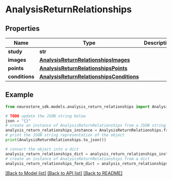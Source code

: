 # AnalysisReturnRelationships


## Properties

Name | Type | Description | Notes
------------ | ------------- | ------------- | -------------
**study** | **str** |  | [optional] 
**images** | [**AnalysisReturnRelationshipsImages**](AnalysisReturnRelationshipsImages.md) |  | [optional] 
**points** | [**AnalysisReturnRelationshipsPoints**](AnalysisReturnRelationshipsPoints.md) |  | [optional] 
**conditions** | [**AnalysisReturnRelationshipsConditions**](AnalysisReturnRelationshipsConditions.md) |  | [optional] 

## Example

```python
from neurostore_sdk.models.analysis_return_relationships import AnalysisReturnRelationships

# TODO update the JSON string below
json = "{}"
# create an instance of AnalysisReturnRelationships from a JSON string
analysis_return_relationships_instance = AnalysisReturnRelationships.from_json(json)
# print the JSON string representation of the object
print(AnalysisReturnRelationships.to_json())

# convert the object into a dict
analysis_return_relationships_dict = analysis_return_relationships_instance.to_dict()
# create an instance of AnalysisReturnRelationships from a dict
analysis_return_relationships_form_dict = analysis_return_relationships.from_dict(analysis_return_relationships_dict)
```
[[Back to Model list]](../README.md#documentation-for-models) [[Back to API list]](../README.md#documentation-for-api-endpoints) [[Back to README]](../README.md)


